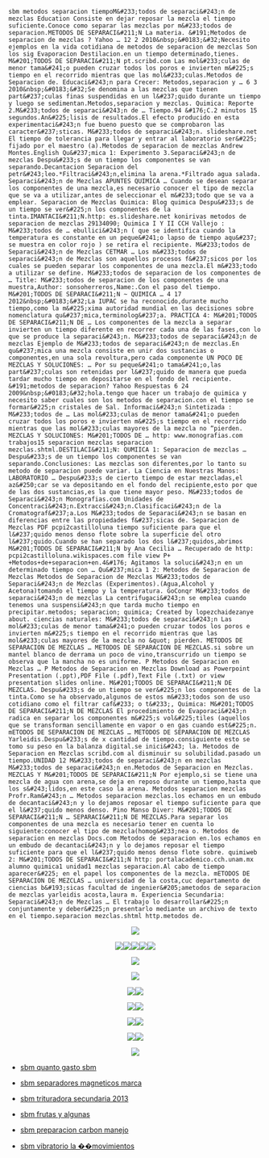
```
sbm metodos separacion tiempoM&#233;todos de separaci&#243;n de mezclas Education Consiste en dejar reposar la mezcla el tiempo suficiente.Conoce como separar las mezclas por m&#233;todos de separacion.METODOS DE SEPARACI&#211;N La materia. &#191;Metodos de separacion de mezclas ? Yahoo … 12 2 2010&nbsp;&#0183;&#32;Necesito ejemplos en la vida cotidiana de metodos de separacion de mezclas Son los sig Evaporacion Destilacion.en un tiempo determinado,tienes. M&#201;TODOS DE SEPARACI&#211;N pt.scribd.com Las mol&#233;culas de menor tama&#241;o pueden cruzar todos los poros e invierten m&#225;s tiempo en el recorrido mientras que las mol&#233;culas.Metodos de Separacion de. Educaci&#243;n para Crecer: Metodos,separacion y … 6 3 2010&nbsp;&#0183;&#32;Se denomina a las mezclas que tienen part&#237;culas finas suspendidas en un l&#237;quido durante un tiempo y luego se sedimentan.Metodos,separacion y mezclas. Quimica: Reporte 2.M&#233;todos de separaci&#243;n de … Tiempo.94 &#176;C.2 minutos 15 segundos.An&#225;lisis de resultados.El efecto producido en esta experimentaci&#243;n fue bueno puesto que se comprobaron las caracter&#237;sticas. M&#233;todos de separaci&#243;n. slideshare.net El tiempo de tolerancia para llegar y entrar al laboratorio ser&#225; fijado por el maestro (a).Metodos de separacion de mezclas Andrew Montes.English Qu&#237;mica 1: Experimento 3.Separaci&#243;n de mezclas Despu&#233;s de un tiempo los componentes se van separando.Decantacion Separacion del petr&#243;leo.*Filtraci&#243;n,elimina la arena.*Filtrado agua salada. Separaci&#243;n de Mezclas APUNTES QUIMICA … Cuando se desean separar los componentes de una mezcla,es necesario conocer el tipo de mezcla que se va a utilizar,antes de seleccionar el m&#233;todo que se va a emplear. Separacion de Mezclas Quimica: Blog quimica Despu&#233;s de un tiempo se ver&#225;n los componentes de la tinta.IMANTACI&#211;N.http: es.slideshare.net konirivas metodos de separacion de mezclas 29134090; Quimica I Y II CCH Vallejo : M&#233;todos de … ebullici&#243;n ( que se identifica cuando la temperatura es constante en un peque&#241;o lapso de tiempo aqu&#237; se muestra en color rojo ) se retira el recipiente. M&#233;todos de Separaci&#243;n de Mezclas CETMAR … Los m&#233;todos de separaci&#243;n de Mezclas son aquellos procesos f&#237;sicos por los cuales se pueden separar los componentes de una mezcla.El m&#233;todo a utilizar se define. M&#233;todos de separacion de los componentes de … Title: M&#233;todos de separacion de los componentes de una muestra,Author: sonsoherreros,Name:.Con el paso del tiempo. M&#201;TODOS DE SEPARACI&#211;N ~ QUIMICA … 4 17 2012&nbsp;&#0183;&#32;La IUPAC se ha reconocido,durante mucho tiempo,como la m&#225;xima autoridad mundial en las decisiones sobre nomenclatura qu&#237;mica,terminolog&#237;a. PRACTICA 4: M&#201;TODOS DE SEPARACI&#211;N DE … Los componentes de la mezcla a separar invierten un tiempo diferente en recorrer cada una de las fases,con lo que se produce la separaci&#243;n. M&#233;todos de separaci&#243;n de mezclas Ejemplo de M&#233;todos de separaci&#243;n de mezclas.En qu&#237;mica una mezcla consiste en unir dos sustancias o componentes,en una sola revoltura,pero cada componente UN POCO DE MEZCLAS Y SOLUCIONES: … Por su peque&#241;o tama&#241;o,las part&#237;culas son retenidas por l&#237;quido de manera que pueda tardar mucho tiempo en depositarse en el fondo del recipiente. &#191;metodos de separacion? Yahoo Respuestas 6 24 2009&nbsp;&#0183;&#32;hola.tengo que hacer un trabajo de quimica y necesito saber cuales son los metodos de separacion.con el tiempo se formar&#225;n cristales de Sal. Informaci&#243;n Sintetizada : M&#233;todos de … Las mol&#233;culas de menor tama&#241;o pueden cruzar todos los poros e invierten m&#225;s tiempo en el recorrido mientras que las mol&#233;culas mayores de la mezcla no “pierden. MEZCLAS Y SOLUCIONES: M&#201;TODOS DE … http: www.monografias.com trabajos15 separacion mezclas separacion mezclas.shtml.DESTILACI&#211;N: QUMIICA 1: Separacion de mezclas … Despu&#233;s de un tiempo los componentes se van separando.Conclusiones: Las mezclas son diferentes,por lo tanto su metodo de separacion puede variar. La Ciencia en Nuestras Manos: LABORATORIO … Despu&#233;s de cierto tiempo de estar mezcladas,el az&#250;car se va depositando en el fondo del recipiente,esto por que de las dos sustancias,es la que tiene mayor peso. M&#233;todos de Separaci&#243;n Monografias.com Unidades de Concentraci&#243;n.Extracci&#243;n.Clasificaci&#243;n de la Cromatograf&#237;a.Los M&#233;todos de Separaci&#243;n se basan en diferencias entre las propiedades f&#237;sicas de. Separacion de Mezclas PDF pcpi2castilloluna tiempo suficiente para que el l&#237;quido menos denso flote sobre la superficie del otro l&#237;quido.Cuando se han separado los dos l&#237;quidos,abrimos M&#201;TODOS DE SEPARACI&#211;N by Ana Cecilia … Recuperado de http: pcpi2castilloluna.wikispaces.com file view P+ +Metodos+de+separacion+en.4&#176; Agitamos la soluci&#243;n en un determinado tiempo con … Qu&#237;mica 1 2: Metodos de Separacion de Mezclas Metodos de Separacion de Mezclas M&#233;todos de Separaci&#243;n de Mezclas (Experimentos).(Agua,Alcohol y Acetona)tomando el tiempo y la temperatura. GoConqr M&#233;todos de separaci&#243;n de mezclas La centrifugaci&#243;n se emplea cuando tenemos una suspensi&#243;n que tarda mucho tiempo en precipitar.metodos; separacion; quimica; Created by lopezchaidezanye about. ciencias naturales: M&#233;todos de separaci&#243;n Las mol&#233;culas de menor tama&#241;o pueden cruzar todos los poros e invierten m&#225;s tiempo en el recorrido mientras que las mol&#233;culas mayores de la mezcla no &quot; pierden. METODOS DE SEPARACION DE MEZCLAS … METODOS DE SEPARACION DE MEZCLAS.si sobre un mantel blanco de derrama un poco de vino,transcurrido un tiempo se observa que la mancha no es uniforme. P Metodos de Separacion en Mezclas … P Metodos de Separacion en Mezclas Download as Powerpoint Presentation (.ppt),PDF File (.pdf),Text File (.txt) or view presentation slides online. M&#201;TODOS DE SEPARACI&#211;N DE MEZCLAS. Despu&#233;s de un tiempo se ver&#225;n los componentes de la tinta.Como se ha observado,algunos de estos m&#233;todos son de uso cotidiano como el filtrar caf&#233; o t&#233;, Quimica: M&#201;TODOS DE SEPARACI&#211;N DE MEZCLAS El procedimiento de Evaporaci&#243;n radica en separar los componentes m&#225;s vol&#225;tiles (aquellos que se transforman sencillamente en vapor o en gas cuando est&#225;n. mETODOS DE SEPARACION DE MEZCLAS … METODOS DE SEPARACION DE MEZCLAS Yarleidis.Despu&#233;s de x cantidad de tiempo.consiguiente esto se tomo su peso en la balanza digital.se inici&#243; la. Metodos de Separacion en Mezclas scribd.com al disminuir su solubilidad.pasado un tiempo.UNIDAD 12 M&#233;todos de separaci&#243;n en mezclas M&#233;todos de separaci&#243;n en.Metodos de Separacion en Mezclas. MEZCLAS Y M&#201;TODOS DE SEPARACI&#211;N Por ejemplo,si se tiene una mezcla de agua con arena,se deja en reposo durante un tiempo,hasta que los s&#243;lidos,en este caso la arena. Metodos separacion mezclas Profr.Ram&#243;n … Metodos separacion mezclas.los echamos en un embudo de decantaci&#243;n y lo dejamos reposar el tiempo suficiente para que el l&#237;quido menos denso. Pino Manso Diver: M&#201;TODOS DE SEPARACI&#211;N … SEPARACI&#211;N DE MEZCLAS.Para separar los componentes de una mezcla es necesario tener en cuenta lo siguiente:conocer el tipo de mezcla(homog&#233;nea o. Metodos de separacion en mezclas Docs.com Metodos de separacion en.los echamos en un embudo de decantaci&#243;n y lo dejamos reposar el tiempo suficiente para que el l&#237;quido menos denso flote sobre. quimiweb 2: M&#201;TODOS DE SEPARACI&#211;N http: portalacademico.cch.unam.mx alumno quimica1 unidad1 mezclas separacion.Al cabo de tiempo aparecer&#225; en el papel los componentes de la mezcla. mETODOS DE SEPARACION DE MEZCLAS … universidad de la costa,cuc departamento de ciencias b&#193;sicas facultad de ingenier&#205;ametodos de separacion de mezclas yarleidis acosta,laura m. Experiencia Secundaria: Separaci&#243;n de Mezclas … El trabajo lo desarrollar&#225;n conjuntamente y deber&#225;n presentarlo mediante un archivo de texto en el tiempo.separacion mezclas.shtml http.metodos de. 
```

<div align="center">

<a href="https://es-crusher.shibang-china.com/github&k=sbm+metodos+separacion+tiempo"><img src="https://static.shibang-china.com/es/crusher/logo.jpg"></a>

<a href="https://es-crusher.shibang-china.com/github&k=sbm+metodos+separacion+tiempo"><img src="https://static.shibang-china.com/es/crusher/index.jpg"></a><a href="https://es-crusher.shibang-china.com/material.htmlgithub&k=sbm+metodos+separacion+tiempo"><img src="https://static.shibang-china.com/es/crusher/material.jpg"></a><a href="https://es-crusher.shibang-china.com/application.htmlgithub&k=sbm+metodos+separacion+tiempo"><img src="https://static.shibang-china.com/es/crusher/application.jpg"></a><a href="https://es-crusher.shibang-china.com/aboutus.htmlgithub&k=sbm+metodos+separacion+tiempo"><img src="https://static.shibang-china.com/es/crusher/aboutus.jpg"></a><a href="https://es-crusher.shibang-china.com/contact.htmlgithub&k=sbm+metodos+separacion+tiempo"><img src="https://static.shibang-china.com/es/crusher/contact.jpg"></a>

<a href="https://es-crusher.shibang-china.com/github&k=sbm+metodos+separacion+tiempo"><img src="https://static.shibang-china.com/es/crusher/banner.jpg"></a>

<a href="https://swt.shibang-china.com/github&k=sbm+metodos+separacion+tiempo"><img src="https://static.shibang-china.com/es/crusher/text.jpg"></a>

<a href="https://swt.shibang-china.com/github&k=sbm+metodos+separacion+tiempo"><img src="https://static.shibang-china.com/es/crusher/chat.jpg"></a><a href="https://es-crusher.shibang-china.com/contact.htmlgithub&k=sbm+metodos+separacion+tiempo"><img src="https://static.shibang-china.com/es/crusher/message.jpg"></a>

<a href="https://es-crusher.shibang-china.com/products/pe.htmlgithub&k=sbm+metodos+separacion+tiempo"><img src="https://static.shibang-china.com/es/crusher/pe.jpg"></a><a href="https://es-crusher.shibang-china.com/products/pf.htmlgithub&k=sbm+metodos+separacion+tiempo"><img src="https://static.shibang-china.com/es/crusher/pf.jpg"></a>

<a href="https://es-crusher.shibang-china.com/products/hpt.htmlgithub&k=sbm+metodos+separacion+tiempo"><img src="https://static.shibang-china.com/es/crusher/hpt.jpg"></a><a href="https://es-crusher.shibang-china.com/products/vsi.htmlgithub&k=sbm+metodos+separacion+tiempo"><img src="https://static.shibang-china.com/es/crusher/vsi.jpg"></a>

<a href="https://es-crusher.shibang-china.com/products/klv.htmlgithub&k=sbm+metodos+separacion+tiempo"><img src="https://static.shibang-china.com/es/crusher/klv.jpg"></a><a href="https://es-crusher.shibang-china.com/products/portable.htmlgithub&k=sbm+metodos+separacion+tiempo"><img src="https://static.shibang-china.com/es/crusher/portable.jpg"></a>

<a href="https://swt.shibang-china.com/github&k=sbm+metodos+separacion+tiempo"><img src="https://static.shibang-china.com/es/crusher/case.jpg"></a>

</div>


* [sbm quanto gasto sbm](sbm%20quanto%20gasto%20sbm.md)

* [sbm separadores magneticos marca](sbm%20separadores%20magneticos%20marca.md)

* [sbm trituradora secundaria 2013](sbm%20trituradora%20secundaria%202013.md)

* [sbm frutas y algunas](sbm%20frutas%20y%20algunas.md)

* [sbm preparacion carbon manejo](sbm%20preparacion%20carbon%20manejo.md)

* [sbm vibratorio la ��movimientos](sbm%20vibratorio%20la%20%EF%BF%BD%EF%BF%BDmovimientos.md)